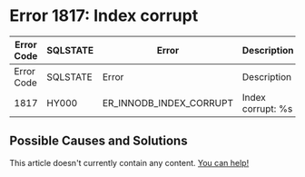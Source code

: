 
# Error 1817: Index corrupt


| Error Code | SQLSTATE | Error | Description |
| --- | --- | --- | --- |
| Error Code | SQLSTATE | Error | Description |
| 1817 | HY000 | ER_INNODB_INDEX_CORRUPT | Index corrupt: %s |




## Possible Causes and Solutions


This article doesn't currently contain any content. [You can help!](/kb/en/writing-and-editing-knowledge-base-articles/)

